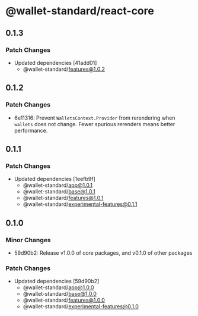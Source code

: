 # @wallet-standard/react-core

## 0.1.3

### Patch Changes

-   Updated dependencies [41add01]
    -   @wallet-standard/features@1.0.2

## 0.1.2

### Patch Changes

-   6e11316: Prevent `WalletsContext.Provider` from rerendering when `wallets` does not change. Fewer spurious rerenders means better performance.

## 0.1.1

### Patch Changes

-   Updated dependencies [1eefb9f]
    -   @wallet-standard/app@1.0.1
    -   @wallet-standard/base@1.0.1
    -   @wallet-standard/features@1.0.1
    -   @wallet-standard/experimental-features@0.1.1

## 0.1.0

### Minor Changes

-   59d90b2: Release v1.0.0 of core packages, and v0.1.0 of other packages

### Patch Changes

-   Updated dependencies [59d90b2]
    -   @wallet-standard/app@1.0.0
    -   @wallet-standard/base@1.0.0
    -   @wallet-standard/features@1.0.0
    -   @wallet-standard/experimental-features@0.1.0
